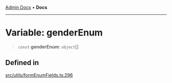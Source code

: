 [Admin Docs](/) • **Docs**

***

# Variable: genderEnum

> `const` **genderEnum**: `object`[]

## Defined in

[src/utils/formEnumFields.ts:296](https://github.com/PalisadoesFoundation/talawa-admin/blob/main/src/utils/formEnumFields.ts#L296)
